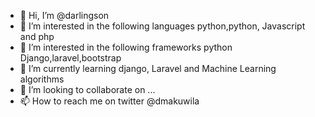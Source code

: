 - 👋 Hi, I’m @darlingson
- 👀 I’m interested in the following languages python,python, Javascript and php
- 👀 I’m interested in the following frameworks python Django,laravel,bootstrap
- 🌱 I’m currently learning django, Laravel and Machine Learning algorithms
- 💞️ I’m looking to collaborate on ...
- 📫 How to reach me on twitter @dmakuwila

<!---
darlingson/darlingson is a ✨ special ✨ repository because its `README.md` (this file) appears on your GitHub profile.
You can click the Preview link to take a look at your changes.
--->

